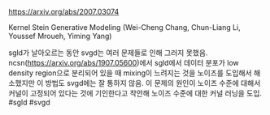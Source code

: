 https://arxiv.org/abs/2007.03074

Kernel Stein Generative Modeling (Wei-Cheng Chang, Chun-Liang Li, Youssef Mroueh, Yiming Yang)

sgld가 날아오르는 동안 svgd는 여러 문제들로 인해 그러지 못했음. ncsn(https://arxiv.org/abs/1907.05600)에서 sgld에서 데이터 분포가 low density region으로 분리되어 있을 때 mixing이 느려지는 것을 노이즈를 도입해서 해소했지만 이 방법도 svgd에는 잘 통하지 않음. 이 문제의 원인이 노이즈 수준에 대해서 커널이 고정되어 있다는 것에 기인한다고 착안해 노이즈 수준에 대한 커널 러닝을 도입. #sgld #svgd